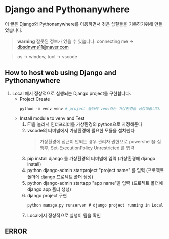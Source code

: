 # Django and Pythonanywhere

이 글은 Django와 Pythonanywhere를 이용하면서 겪은 삽질들을 기록하기위해 만들었습니다.

> **warning**
잘못된 정보가 있을 수 있습니다.
connecting me -> dbsdnwns11@naver.com

> os -> window, tool -> vscode

## How to host web using Django and Pythonanywhere

1. Local 에서 정상적으로 실행되는 Django project를 구현합니다.
    * Project Create
        ~~~ python
        python -m venv venv # project 폴더에 venv라는 가상환경을 생성해줍니다.
        ~~~
    * Install module to venv and Test
        1. F1을 눌러서 인터프리터를 가상환경의 python으로 지정해준다
        2. vscode의 터미널에서 가상환경에 필요한 모듈을 설치한다
            >가상환경에 접근이 안되는 경우 관리자 권한으로 powershell을 실행후,
            > Set-ExecutionPolicy Unrestricted 를 입력
        3. pip install django 를 가상환경의 터미널에 입력 (가상환경에 django install)
        4. python django-admin startproject "project name" 를 입력 (프로젝트 폴더에 django 프로젝트 폴더 생성)
        5. python django-admin startapp "app name"을 입력 (프로젝트 폴더에 django app 폴더 생성)
        6. django project 구현
            ~~~
            python manage.py runserver # django project running in Local
            ~~~
        7. Local에서 정상적으로 실행이 됨을 확인
## ERROR